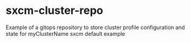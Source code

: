 # sxcm-cluster-repo

Example of a gitops repository to store cluster profile configuration and state
for myClusterName sxcm default example

